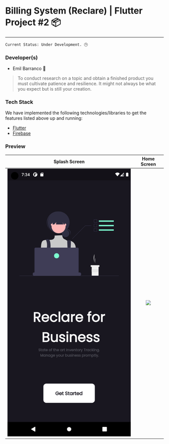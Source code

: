 # Billing System (Reclare) | Flutter Project #2 📦
---
```sh
Current Status: Under Development. 🕒
```

### Developer(s)

- Emil Barranco 🌠
> To conduct research on a topic and obtain a finished product you must cultivate patience and resilience. It might not always be what you expect but is still your creation.

### Tech Stack

We have implemented the following technologies/libraries to get the features listed above up and running:

- [Flutter](https://flutter.dev/multi-platform/mobile)
- [Firebase](https://firebase.google.com/)

### Preview

Splash Screen |  Home Screen |
|:-----------:|:-----------:|
![](./assets/preview1.png) | ![](https://www.nawpic.com/media/2020/iphone-12-pro-max-nawpic-1.png) |
